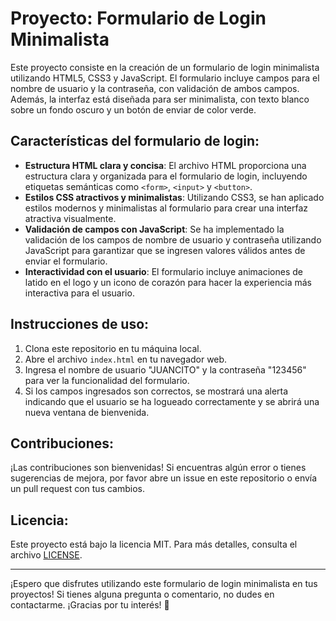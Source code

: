 # Proyecto: Formulario de Login Minimalista

Este proyecto consiste en la creación de un formulario de login minimalista utilizando HTML5, CSS3 y JavaScript. El formulario incluye campos para el nombre de usuario y la contraseña, con validación de ambos campos. Además, la interfaz está diseñada para ser minimalista, con texto blanco sobre un fondo oscuro y un botón de enviar de color verde.

## Características del formulario de login:
- **Estructura HTML clara y concisa**: El archivo HTML proporciona una estructura clara y organizada para el formulario de login, incluyendo etiquetas semánticas como `<form>`, `<input>` y `<button>`.
- **Estilos CSS atractivos y minimalistas**: Utilizando CSS3, se han aplicado estilos modernos y minimalistas al formulario para crear una interfaz atractiva visualmente.
- **Validación de campos con JavaScript**: Se ha implementado la validación de los campos de nombre de usuario y contraseña utilizando JavaScript para garantizar que se ingresen valores válidos antes de enviar el formulario.
- **Interactividad con el usuario**: El formulario incluye animaciones de latido en el logo y un icono de corazón para hacer la experiencia más interactiva para el usuario.

## Instrucciones de uso:
1. Clona este repositorio en tu máquina local.
2. Abre el archivo `index.html` en tu navegador web.
3. Ingresa el nombre de usuario "JUANCITO" y la contraseña "123456" para ver la funcionalidad del formulario.
4. Si los campos ingresados son correctos, se mostrará una alerta indicando que el usuario se ha logueado correctamente y se abrirá una nueva ventana de bienvenida.

## Contribuciones:
¡Las contribuciones son bienvenidas! Si encuentras algún error o tienes sugerencias de mejora, por favor abre un issue en este repositorio o envía un pull request con tus cambios.

## Licencia:
Este proyecto está bajo la licencia MIT. Para más detalles, consulta el archivo [LICENSE](LICENSE).

---

¡Espero que disfrutes utilizando este formulario de login minimalista en tus proyectos! Si tienes alguna pregunta o comentario, no dudes en contactarme. ¡Gracias por tu interés! 🚀
